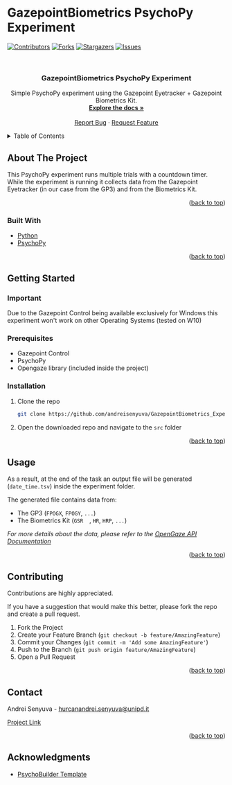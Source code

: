# GazepointBiometrics PsychoPy Experiment
<div id="top"></div>

<!-- PROJECT SHIELDS -->

[![Contributors][contributors-shield]][contributors-url]
[![Forks][forks-shield]][forks-url]
[![Stargazers][stars-shield]][stars-url]
[![Issues][issues-shield]][issues-url]

<br />
<div align="center">
<h3 align="center">GazepointBiometrics PsychoPy Experiment</h3>
  <p align="center">
    Simple PsychoPy experiment using the Gazepoint Eyetracker + Gazepoint Biometrics Kit.
    <br />
    <a href="https://www.gazept.com/downloads/"><strong>Explore the docs »</strong></a>
    <br />
    <br />
    <a href="https://github.com/andreisenyuva/GazepointBiometrics_Experiment/issues">Report Bug</a>
    ·
    <a href="https://github.com/andreisenyuva/GazepointBiometrics_Experiment/issues">Request Feature</a>
  </p>
</div>



<!-- TABLE OF CONTENTS -->
<details>
  <summary>Table of Contents</summary>
  <ol>
    <li>
      <a href="#about-the-project">About The Project</a>
      <ul>
        <li><a href="#built-with">Built With</a></li>
      </ul>
    </li>
    <li>
      <a href="#getting-started">Getting Started</a>
      <ul>
        <li><a href="#prerequisites">Prerequisites</a></li>
        <li><a href="#installation">Installation</a></li>
      </ul>
    </li>
    <li><a href="#usage">Usage</a></li>
    <li><a href="#contributing">Contributing</a></li>
    <li><a href="#contact">Contact</a></li>
    <li><a href="#acknowledgments">Acknowledgments</a></li>
  </ol>
</details>



<!-- ABOUT THE PROJECT -->
## About The Project

This PsychoPy experiment runs multiple trials with a countdown timer. <br>
While the experiment is running it collects data from the Gazepoint Eyetracker (in our case from the GP3) and from the Biometrics Kit.


<p align="right">(<a href="#top">back to top</a>)</p>


### Built With

* [Python](https://www.python.org/)
* [PsychoPy](https://www.psychopy.org/)

<p align="right">(<a href="#top">back to top</a>)</p>


<!-- GETTING STARTED -->
## Getting Started

### Important

Due to the Gazepoint Control being available exclusively for Windows this experiment won't work on other Operating Systems (tested on W10)

### Prerequisites

* Gazepoint Control
* PsychoPy
* Opengaze library (included inside the project)


### Installation

1. Clone the repo
   ```sh
   git clone https://github.com/andreisenyuva/GazepointBiometrics_Experiment.git
   ```
2. Open the downloaded repo and navigate to the `src` folder

<p align="right">(<a href="#top">back to top</a>)</p>



<!-- USAGE EXAMPLES -->
## Usage

As a result, at the end of the task an output file will be generated (`date_time.tsv`) inside the experiment folder.

The generated file contains data from:<br>
* The GP3 (`FPOGX`, `FPOGY`, `...`)
* The Biometrics Kit (`GSR	`, `HR`, `HRP`, `...`)

_For more details about the data, please refer to the [OpenGaze API Documentation](https://www.gazept.com/downloads/)_

<p align="right">(<a href="#top">back to top</a>)</p>

<!-- CONTRIBUTING -->
## Contributing

Contributions are highly appreciated.

If you have a suggestion that would make this better, please fork the repo and create a pull request.

1. Fork the Project
2. Create your Feature Branch (`git checkout -b feature/AmazingFeature`)
3. Commit your Changes (`git commit -m 'Add some AmazingFeature'`)
4. Push to the Branch (`git push origin feature/AmazingFeature`)
5. Open a Pull Request

<p align="right">(<a href="#top">back to top</a>)</p>

<!-- CONTACT -->
## Contact

Andrei Senyuva - hurcanandrei.senyuva@unipd.it

[Project Link](https://github.com/andreisenyuva/GazepointBiometrics_Experiment)

<p align="right">(<a href="#top">back to top</a>)</p>

<!-- ACKNOWLEDGMENTS -->
## Acknowledgments

* [PsychoBuilder Template](https://github.com/jgeller112/GazePoint_PsychoBuilder_Template)

<!-- MARKDOWN LINKS & IMAGES -->
<!-- https://www.markdownguide.org/basic-syntax/#reference-style-links -->
[contributors-shield]: https://img.shields.io/github/contributors/andreisenyuva/GazePointBiometrics_Experiment.svg?style=for-the-badge
[contributors-url]: https://github.com/andreisenyuva/GazePointBiometrics_Experiment/graphs/contributors
[forks-shield]: https://img.shields.io/github/forks/andreisenyuva/GazePointBiometrics_Experiment.svg?style=for-the-badge
[forks-url]: https://github.com/andreisenyuva/GazePointBiometrics_Experiment/network/members
[stars-shield]: https://img.shields.io/github/stars/andreisenyuva/GazePointBiometrics_Experiment.svg?style=for-the-badge
[stars-url]: https://github.com/andreisenyuva/GazePointBiometrics_Experiment/stargazers
[issues-shield]: https://img.shields.io/github/issues/andreisenyuva/GazePointBiometrics_Experiment.svg?style=for-the-badge
[issues-url]: https://github.com/andreisenyuva/GazePointBiometrics_Experiment/issues
[product-screenshot]: images/screenshot.png
